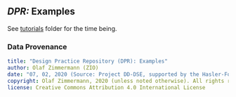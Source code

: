 ## *DPR:* Examples

See [tutorials](../tutorials) folder for the time being.


### Data Provenance 

```yaml
title: "Design Practice Repository (DPR): Examples"
author: Olaf Zimmermann (ZIO)
date: "07, 02, 2020 (Source: Project DD-DSE, supported by the Hasler-Foundation)"
copyright: Olaf Zimmermann, 2020 (unless noted otherwise). All rights reserved.
license: Creative Commons Attribution 4.0 International License
```
